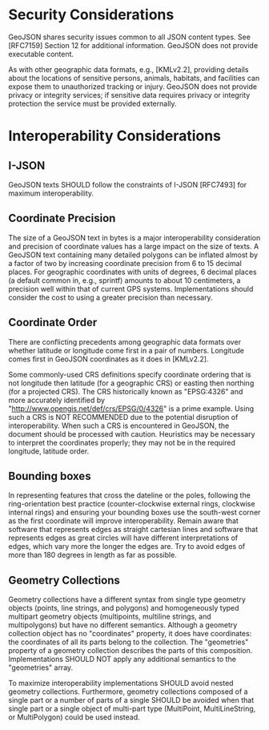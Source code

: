 # Security Considerations

   GeoJSON shares security issues common to all JSON content types.  See
   [RFC7159] Section 12 for additional information. GeoJSON does not
   provide executable content.

   As with other geographic data formats, e.g., [KMLv2.2], providing
   details about the locations of sensitive persons, animals, habitats,
   and facilities can expose them to unauthorized tracking or injury.
   GeoJSON does not provide privacy or integrity services; if sensitive
   data requires privacy or integrity protection the service must be
   provided externally.

# Interoperability Considerations

## I-JSON

GeoJSON texts SHOULD follow the constraints of I-JSON [RFC7493] for
maximum interoperability.

## Coordinate Precision

The size of a GeoJSON text in bytes is a major interoperability
consideration and precision of coordinate values has a large impact on
the size of texts.  A GeoJSON text containing many detailed polygons can
be inflated almost by a factor of two by increasing coordinate precision
from 6 to 15 decimal places. For geographic coordinates with units of
degrees, 6 decimal places (a default common in, e.g., sprintf) amounts
to about 10 centimeters, a precision well within that of current GPS
systems.  Implementations should consider the cost to using a greater
precision than necessary.

## Coordinate Order

   There are conflicting precedents among geographic data formats over
   whether latitude or longitude come first in a pair of numbers.
   Longitude comes first in GeoJSON coordinates as it does in [KMLv2.2].

   Some commonly-used CRS definitions specify coordinate ordering that
   is not longitude then latitude (for a geographic CRS) or easting then
   northing (for a projected CRS). The CRS historically known as
   "EPSG:4326" and more accurately identified by 
   "http://www.opengis.net/def/crs/EPSG/0/4326" is a prime example.
   Using such a CRS is NOT RECOMMENDED due to the potential disruption
   of interoperability. When such a CRS is encountered in GeoJSON, the
   document should be processed with caution.  Heuristics may be
   necessary to interpret the coordinates properly; they may not be in
   the required longitude, latitude order.

## Bounding boxes

   In representing features that cross the dateline or the poles, 
   following the ring-orientation best practice (counter-clockwise 
   external rings, clockwise internal rings) and ensuring your 
   bounding boxes use the south-west corner as the first coordinate
   will improve interoperability. Remain aware that software that
   represents edges as straight cartesian lines and software that
   represents edges as great circles will have different interpretations
   of edges, which vary more the longer the edges are. Try to
   avoid edges of more than 180 degrees in length as far as possible.

## Geometry Collections

Geometry collections have a different syntax from single type geometry
objects (points, line strings, and polygons) and homogeneously typed
multipart geometry objects (multipoints, multiline strings, and
multipolygons) but have no different semantics. Although a geometry
collection object has no "coordinates" property, it does have 
coordinates: the coordinates of all its parts belong to the collection.
The "geometries" property of a geometry collection describes the parts
of this composition. Implementations SHOULD NOT apply any additional
semantics to the "geometries" array.

To maximize interoperability implementations SHOULD avoid nested geometry
collections. Furthermore, geometry collections composed of a single part or
a number of parts of a single SHOULD be avoided when that single part or
a single object of multi-part type (MultiPoint, MultiLineString, or
MultiPolygon) could be used instead.
